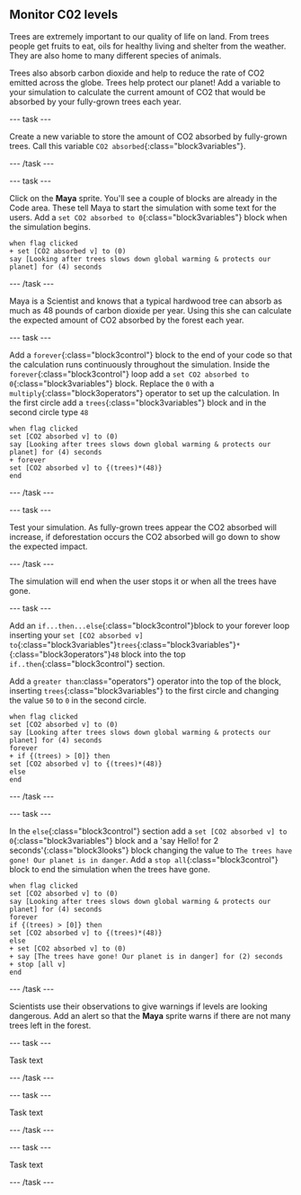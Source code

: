 ## Monitor C02 levels

Trees are extremely important to our quality of life on land. From trees people get fruits to eat, oils for healthy living and shelter from the weather. They are also home to many different species of animals.

Trees also absorb carbon dioxide and help to reduce the rate of CO2 emitted across the globe. Trees help protect our planet! Add a variable to your simulation to calculate the current amount of CO2 that would be absorbed by your fully-grown trees each year.

--- task ---

Create a new variable to store the amount of CO2 absorbed by fully-grown trees. Call this variable `CO2 absorbed`{:class="block3variables"}.

--- /task ---

--- task ---

Click on the **Maya** sprite. You'll see a couple of blocks are already in the Code area. These tell Maya to start the simulation with some text for the users. Add a `set CO2 absorbed to 0`{:class="block3variables"} block when the simulation begins.

```blocks3
when flag clicked
+ set [CO2 absorbed v] to (0)
say [Looking after trees slows down global warming & protects our planet] for (4) seconds
```

--- /task ---

Maya is a Scientist and knows that a typical hardwood tree can absorb as much as 48 pounds of carbon dioxide per year. Using this she can calculate the expected amount of CO2 absorbed by the forest each year.

--- task ---

Add a `forever`{:class="block3control"} block to the end of your code so that the calculation runs continuously throughout the simulation. Inside the `forever`{:class="block3control"} loop add a `set CO2 absorbed to 0`{:class="block3variables"} block. Replace the `0` with a `multiply`{:class="block3operators"} operator to set up the calculation. In the first circle add a `trees`{:class="block3variables"} block and in the second circle type `48`

```blocks3
when flag clicked
set [CO2 absorbed v] to (0)
say [Looking after trees slows down global warming & protects our planet] for (4) seconds
+ forever
set [CO2 absorbed v] to {(trees)*(48)}
end
```

--- /task ---

--- task ---

Test your simulation. As fully-grown trees appear the CO2 absorbed will increase, if deforestation occurs the CO2 absorbed will go down to show the expected impact.

--- /task ---

The simulation will end when the user stops it or when all the trees have gone.

--- task ---

Add an `if...then...else`{:class="block3control"}block to your forever loop inserting your `set [CO2 absorbed v] to`{:class="block3variables"}`trees`{:class="block3variables"}`*`{:class="block3operators"}`48` block into the top `if..then`{:class="block3control"} section.

Add a `greater than`:class="operators"} operator into the top of the block, inserting `trees`{:class="block3variables"} to the first circle and changing the value `50` to `0` in the second circle.

```blocks3
when flag clicked
set [CO2 absorbed v] to (0)
say [Looking after trees slows down global warming & protects our planet] for (4) seconds
forever
+ if {(trees) > [0]} then
set [CO2 absorbed v] to {(trees)*(48)}
else
end
```

--- /task ---

--- task ---

In the `else`{:class="block3control"} section add a `set [CO2 absorbed v] to 0`{:class="block3variables"} block and a 'say Hello! for 2 seconds'{:class="block3looks"} block changing the value to `The trees have gone! Our planet is in danger`. Add a `stop all`{:class="block3control"} block to end the simulation when the trees have gone.

```blocks3
when flag clicked
set [CO2 absorbed v] to (0)
say [Looking after trees slows down global warming & protects our planet] for (4) seconds
forever
if {(trees) > [0]} then
set [CO2 absorbed v] to {(trees)*(48)}
else
+ set [CO2 absorbed v] to (0)
+ say [The trees have gone! Our planet is in danger] for (2) seconds
+ stop [all v]
end
```

--- /task ---

Scientists use their observations to give warnings if levels are looking dangerous. Add an alert so that the **Maya** sprite warns if there are not many trees left in the forest.

--- task ---

Task text

--- /task ---

--- task ---

Task text

--- /task ---

--- task ---

Task text

--- /task ---
